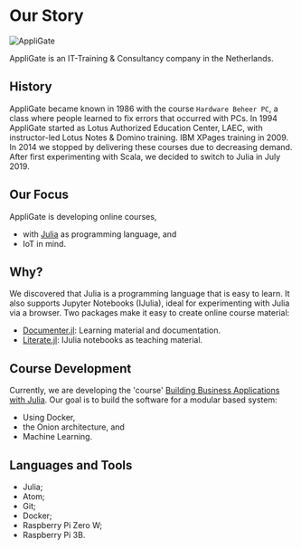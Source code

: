 # Our Story

![AppliGate](/rbontekoe.github.io/logo5.png)

AppliGate is an IT-Training & Consultancy company in the Netherlands.

## History
AppliGate became known in 1986 with the course `Hardware Beheer PC`, a class where people learned to fix errors that occurred with PCs. In 1994 AppliGate started as Lotus Authorized Education Center, LAEC, with instructor-led Lotus Notes & Domino training. IBM XPages training in 2009. In 2014 we stopped by delivering these courses due to decreasing demand. After first experimenting with Scala, we decided to switch to Julia in July 2019.

## Our Focus
AppliGate is developing online courses,
- with [Julia](https://julialang.org/) as programming language, and
- IoT in mind.

## Why?
We discovered that Julia is a programming language that is easy to learn. It also supports Jupyter Notebooks (IJulia), ideal for experimenting with Julia via a browser. Two packages make it easy to create online course material:
- [Documenter.jl](https://juliadocs.github.io/Documenter.jl/stable/): Learning material and documentation.
- [Literate.jl](https://github.com/fredrikekre/Literate.jl): IJulia notebooks as teaching material.

## Course Development
Currently, we are developing the 'course' [Building Business Applications with Julia](https://www.appligate.nl/BAWJ/stable). Our goal is to build the software for a modular based system:
- Using Docker,
- the Onion architecture, and
- Machine Learning.

## Languages and Tools
- Julia;
- Atom;
- Git;
- Docker;
- Raspberry Pi Zero W;
- Raspberry Pi 3B.
